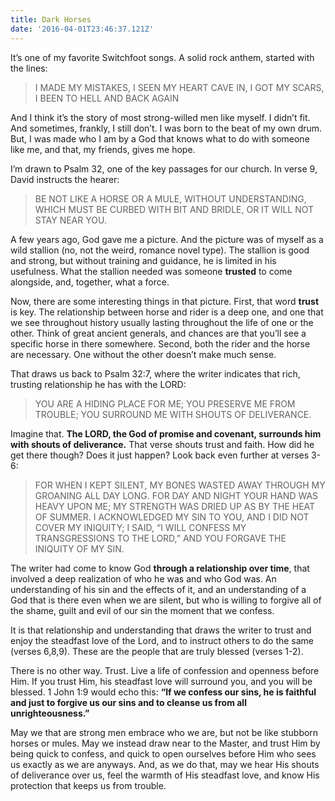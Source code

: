 ```yaml
---
title: Dark Horses
date: '2016-04-01T23:46:37.121Z'
---
```


It’s one of my favorite Switchfoot songs. A solid rock anthem, started with the lines:

> I MADE MY MISTAKES, I SEEN MY HEART CAVE IN, I GOT MY SCARS, I BEEN TO HELL AND BACK AGAIN

And I think it’s the story of most strong-willed men like myself. I didn’t fit. And sometimes, frankly, I still don’t. I was born to the beat of my own drum. But, I was made who I am by a God that knows what to do with someone like me, and that, my friends, gives me hope.

I’m drawn to Psalm 32, one of the key passages for our church. In verse 9, David instructs the hearer:

> BE NOT LIKE A HORSE OR A MULE, WITHOUT UNDERSTANDING, WHICH MUST BE CURBED WITH BIT AND BRIDLE, OR
> IT WILL NOT STAY NEAR YOU.

A few years ago, God gave me a picture. And the picture was of myself as a wild stallion (no, not the weird, romance novel type). The stallion is good and strong, but without training and guidance, he is limited in his usefulness. What the stallion needed was someone **trusted** to come alongside, and, together, what a force.

Now, there are some interesting things in that picture. First, that word **trust** is key. The relationship between horse and rider is a deep one, and one that we see throughout history usually lasting throughout the life of one or the other. Think of great ancient generals, and chances are that you’ll see a specific horse in there somewhere. Second, both the rider and the horse are necessary. One without the other doesn’t make much sense.

That draws us back to Psalm 32:7, where the writer indicates that rich, trusting relationship he has with the LORD:

> YOU ARE A HIDING PLACE FOR ME; YOU PRESERVE ME FROM TROUBLE; YOU SURROUND ME WITH SHOUTS OF
> DELIVERANCE.

Imagine that. **The LORD, the God of promise and covenant, surrounds him with shouts of deliverance.** That verse shouts trust and faith. How did he get there though? Does it just happen? Look back even further at verses 3-6:

> FOR WHEN I KEPT SILENT, MY BONES WASTED AWAY THROUGH MY GROANING ALL DAY LONG. FOR DAY AND NIGHT
> YOUR HAND WAS HEAVY UPON ME; MY STRENGTH WAS DRIED UP AS BY THE HEAT OF SUMMER.
> I ACKNOWLEDGED MY SIN TO YOU, AND I DID NOT COVER MY INIQUITY; I SAID, “I WILL CONFESS MY
> TRANSGRESSIONS TO THE LORD,” AND YOU FORGAVE THE INIQUITY OF MY SIN.

The writer had come to know God **through a relationship over time**, that involved a deep realization of who he was and who God was. An understanding of his sin and the effects of it, and an understanding of a God that is there even when we are silent, but who is willing to forgive all of the shame, guilt and evil of our sin the moment that we confess.

It is that relationship and understanding that draws the writer to trust and enjoy the steadfast love of the Lord, and to instruct others to do the same (verses 6,8,9). These are the people that are truly blessed (verses 1-2).

There is no other way. Trust. Live a life of confession and openness before Him. If you trust Him, his steadfast love will surround you, and you will be blessed. 1 John 1:9 would echo this: **“If we confess our sins, he is faithful and just to forgive us our sins and to cleanse us from all unrighteousness.”**

May we that are strong men embrace who we are, but not be like stubborn horses or mules. May we instead draw near to the Master, and trust Him by being quick to confess, and quick to open ourselves before Him who sees us exactly as we are anyways. And, as we do that, may we hear His shouts of deliverance over us, feel the warmth of His steadfast love, and know His protection that keeps us from trouble.
